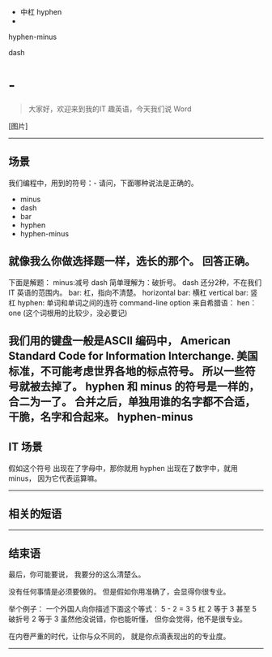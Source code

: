 - 中杠
hyphen
- 
hyphen-minus

dash



# -
> 大家好，欢迎来到我的IT 趣英语，今天我们说 Word

[图片]

--- 
## 场景

我们编程中，用到的符号：-
请问，下面哪种说法是正确的。
- minus
- dash
- bar
- hyphen
- hyphen-minus

就像我么你做选择题一样，选长的那个。
回答正确。
---

下面是解题：
minus:减号
dash
    简单理解为：破折号。
    dash 还分2种，不在我们IT 英语的范围内。
bar: 杠，指向不清楚。
    horizontal bar: 横杠
    vertical bar: 竖杠
hyphen: 单词和单词之间的连符
    command-line option
来自希腊语：
    hen：one (这个词根用的比较少，没必要记)

我们用的键盘一般是ASCII 编码中，
American Standard Code for Information Interchange.
美国标准，不可能考虑世界各地的标点符号。
所以一些符号就被去掉了。
hyphen 和 minus 的符号是一样的，合二为一了。
合并之后，单独用谁的名字都不合适，干脆，名字和合起来。
hyphen-minus
---
## IT 场景
假如这个符号
出现在了字母中，那你就用 hyphen
出现在了数字中，就用minus， 因为它代表运算嘛。

---
## 相关的短语

---
## 结束语
最后，你可能要说，
我要分的这么清楚么。

没有任何事情是必须要做的。
但是假如你用准确了，会显得你很专业。

举个例子：
一个外国人向你描述下面这个等式：
5 - 2 = 3
5 杠 2 等于 3
甚至
5 破折号 2 等于 3
虽然他没说错，你也能听懂，
但你会觉得，他不是很专业。

在内卷严重的时代，让你与众不同的，
就是你点滴表现出的的专业度。

---


